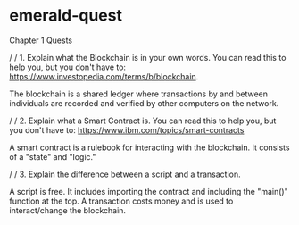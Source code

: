 # emerald-quest

Chapter 1 Quests

/ / 1. Explain what the Blockchain is in your own words. You can read this to help you, but you don't have to: https://www.investopedia.com/terms/b/blockchain.

The blockchain is a shared ledger where transactions by and between individuals are recorded and verified by other computers on the network. 

/ / 2. Explain what a Smart Contract is. You can read this to help you, but you don't have to: https://www.ibm.com/topics/smart-contracts

A smart contract is a rulebook for interacting with the blockchain. It consists of a "state" and "logic."

/ / 3. Explain the difference between a script and a transaction.

A script is free. It includes importing the contract and including the "main()" function at the top. A transaction costs money and is used to interact/change the blockchain.
